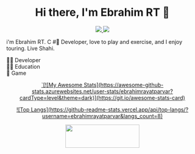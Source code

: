 
<h1 align="center">Hi there, I'm Ebrahim RT 👋</h1>

<p align="center">
 <a href="https://www.linkedin.com/in/ebrahim-rayatparvar-talooki-492781122/" target="_blank">
  <img src="https://img.icons8.com/fluent/48/000000/linkedin.png" />
 </a>
  
 <a href="https://twitter.com/EbrahimRT1" target="_blank">
  <img src="https://img.icons8.com/fluent/48/000000/twitter.png" />
 </a>
</p>

i'm Ebrahim RT.
C # ِDeveloper, love to play and exercise, and I enjoy touring.
Live Shahi.

👨‍💻 Developer <br />
👨‍🏫 Education <br />
🤖 Game <br />


<p align="center">
 <a href="#" alt="Moien Tajik's github stats">
 `[![My Awesome Stats](https://awesome-github-stats.azurewebsites.net/user-stats/ebrahimrayatparvar?cardType=level&theme=dark)](https://git.io/awesome-stats-card)
 </a>
</p>

<p align="center">
 <a href="#" alt="Moien Tajik's github stats">
 ![Top Langs](https://github-readme-stats.vercel.app/api/top-langs/?username=ebrahimrayatparvar&langs_count=8)
 </a>
</p>

<p align="center">
 <a href="https://www.buymeacoffee.com/MoienTajik" target="_blank">
  <img src="https://cdn.buymeacoffee.com/buttons/v2/default-orange.png" height="61" width="194" />
 </a>
</p>
